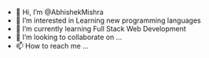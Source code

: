 - 👋 Hi, I’m @AbhishekMishra
- 👀 I’m interested in Learning new programming languages
- 🌱 I’m currently learning Full Stack Web Development
- 💞️ I’m looking to collaborate on ...
- 📫 How to reach me ...

<!---
AbhishekMishra0/AbhishekMishra0 is a ✨ special ✨ repository because its `README.md` (this file) appears on your GitHub profile.
You can click the Preview link to take a look at your changes.
--->

